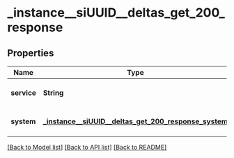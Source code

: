 # _instance__siUUID__deltas_get_200_response
## Properties

| Name | Type | Description | Notes |
|------------ | ------------- | ------------- | -------------|
| **service** | **String** |  | [optional] [default to null] |
| **system** | [**_instance__siUUID__deltas_get_200_response_system**](_instance__siUUID__deltas_get_200_response_system.md) |  | [optional] [default to null] |

[[Back to Model list]](../README.md#documentation-for-models) [[Back to API list]](../README.md#documentation-for-api-endpoints) [[Back to README]](../README.md)

